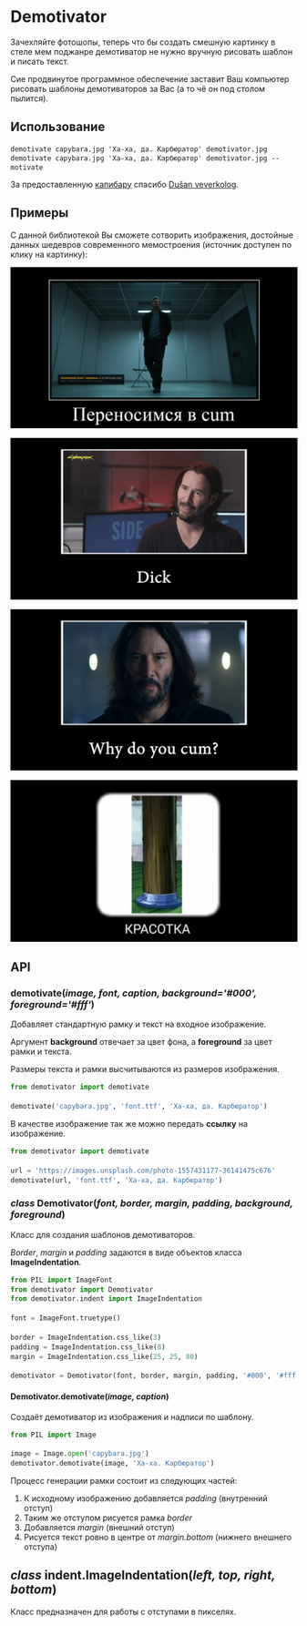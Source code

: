 # Demotivator

Зачехляйте фотошопы, теперь что бы создать смешную картинку в стеле мем поджанре демотиватор не нужно вручную рисовать шаблон и писать текст.

Сие продвинутое программное обеспечение заставит Ваш компьютер рисовать шаблоны демотиваторов за Вас (а то чё он под столом пылится).

## Использование

    demotivate capybara.jpg 'Ха-ха, да. Карбюратор' demotivator.jpg
    demotivate capybara.jpg 'Ха-ха, да. Карбюратор' demotivator.jpg --motivate

За предоставленную [капибару](https://unsplash.com/photos/yObnHvuwkiY) спасибо [Dušan veverkolog](https://unsplash.com/@veverkolog).

## Примеры

С данной библиотекой Вы сможете сотворить изображения, достойные данных шедевров современного мемостроения (источник доступен по клику на картинку):

[![Quantum Break - Предотвратить неизбежное | METAVISION](examples/quantum-break.jpeg)](https://youtu.be/ntXMHf-Ydy8?t=1665)

[![Keanu Reeves is Extremely Horny (cyberpunk 2077 trailer meme)](examples/keanu-reeves.jpeg)](https://youtu.be/p1i06QhmraU?t=5)

[![Keanu Reeves is Extremely Horny (cyberpunk 2077 trailer meme)](examples/keanu-reeves-2.jpeg)](https://youtu.be/p1i06QhmraU?t=8)

[![Dank WebM Compilation #102](examples/beauty.jpeg)](https://youtu.be/RxqQYeRosWY?t=335)

## API

### **demotivate**(_image, font, caption, background='#000', foreground='#fff'_)

Добавляет стандартную рамку и текст на входное изображение.

Аргумент **background** отвечает за цвет фона, а **foreground** за цвет рамки и текста.

Размеры текста и рамки высчитываются из размеров изображения.

```python
from demotivator import demotivate

demotivate('capybara.jpg', 'font.ttf', 'Ха-ха, да. Карбюратор')
```

В качестве изображение так же можно передать **ссылку** на изображение.

```python
from demotivator import demotivate

url = 'https://images.unsplash.com/photo-1557431177-36141475c676'
demotivate(url, 'font.ttf', 'Ха-ха, да. Карбюратор')
```

### _class_ **Demotivator**(_font, border, margin, padding, background, foreground_)

Класс для создания шаблонов демотиваторов.

_Border_, _margin_ и _padding_ задаются в виде объектов класса **ImageIndentation**.

```python
from PIL import ImageFont
from demotivator import Demotivator
from demotivator.indent import ImageIndentation

font = ImageFont.truetype()

border = ImageIndentation.css_like(3)
padding = ImageIndentation.css_like(8)
margin = ImageIndentation.css_like(25, 25, 80)

demotivator = Demotivator(font, border, margin, padding, '#000', '#fff')
```

#### Demotivator.**demotivate**(_image, caption_)

Создаёт демотиватор из изображения и надписи по шаблону.

```python
from PIL import Image

image = Image.open('capybara.jpg')
demotivator.demotivate(image, 'Ха-ха. Карбюратор')
```

Процесс генерации рамки состоит из следующих частей:

1. К исходному изображению добавляется _padding_ (внутренний отступ)
1. Таким же отступом рисуется рамка _border_
1. Добавляется _margin_ (внешний отступ)
1. Рисуется текст ровно в центре от _margin.bottom_ (нижнего внешнего отступа)

## _class_ indent.**ImageIndentation**(_left, top, right, bottom_)

Класс предназначен для работы с отступами в пикселях.
